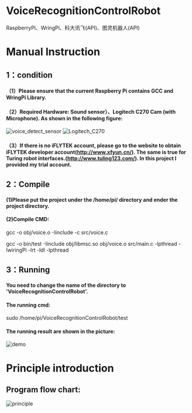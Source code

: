 # VoiceRecognitionControlRobot
RaspberryPi、WringPi、科大讯飞(API)、图灵机器人(API)

# Manual Instruction
## 1：condition 
#### （1）Please ensure that the current Raspberry Pi contains GCC and WringPi Library.
#### （2）Required Hardware: Sound sensor）、Logitech C270 Cam (with Microphone). As shown in the following figure:
![voice_detect_sensor](https://github.com/WhisperHear/Voice_Recognition_Control_Robot/blob/master/photos/voice_detect.jpg )
![Logitech_C270](https://github.com/WhisperHear/Voice_Recognition_Control_Robot/blob/master/photos/Logitech_C270.jpg )
#### （3）If there is no iFLYTEK account, please go to the website to obtain iFLYTEK developer account(http://www.xfyun.cn/). The same is true for Turing robot interfaces.(http://www.tuling123.com/). In this project I provided my trial account.


## 2：Compile
#### (1)Please put the project under the /home/pi/ directory and ender the project directory.
#### (2)Compile CMD: 
 gcc -o obj/voice.o -Iinclude -c src/voice.c

 gcc -o bin/test -Iinclude obj/libmsc.so obj/voice.o src/main.c -lpthread -lwiringPi  -lrt -ldl -lpthread


## 3：Running
#### You need to change the name of the directory to 'VoiceRecognitionControlRobot'.
#### The running cmd: 
sudo /home/pi/VoiceRecognitionControlRobot/test
#### The running result are shown in the picture:
![demo]( https://github.com/WhisperHear/Voice_Recognition_Control_Robot/blob/master/photos/demo.jpg )

# Principle introduction
## Program flow chart:
![principle]( https://github.com/WhisperHear/Voice_Recognition_Control_Robot/blob/master/photos/principle.png )





